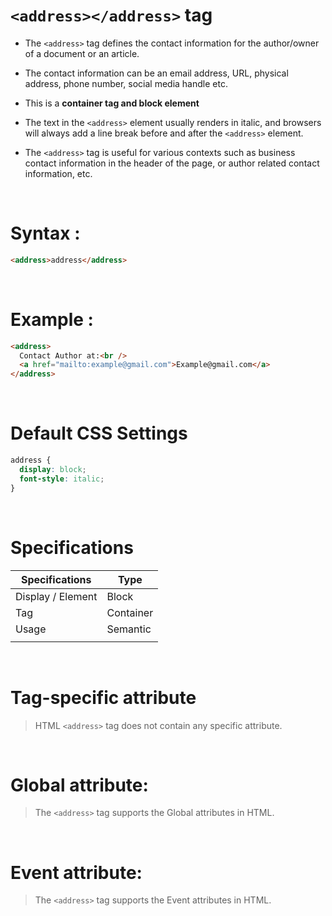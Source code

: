 # `<address></address>` tag

- The `<address>` tag defines the contact information for the author/owner of a document or an article.

* The contact information can be an email address, URL, physical address, phone number, social media handle etc.

* This is a **container tag and block element**

* The text in the `<address>` element usually renders in italic, and browsers will always add a line break before and after the `<address>` element.

* The `<address>` tag is useful for various contexts such as business contact information in the header of the page, or author related contact information, etc.

&nbsp;

# Syntax :

```html
<address>address</address>
```

&nbsp;

# Example :

```html
<address>
  Contact Author at:<br />
  <a href="mailto:example@gmail.com">Example@gmail.com</a>
</address>
```

&nbsp;

# Default CSS Settings

```css
address {
  display: block;
  font-style: italic;
}
```

&nbsp;

# Specifications

| Specifications    | Type      |
| ----------------- | --------- |
| Display / Element | Block     |
| Tag               | Container |
| Usage             | Semantic  |
|                   |           |

&nbsp;

# Tag-specific attribute

> HTML `<address>` tag does not contain any specific attribute.

&nbsp;

# Global attribute:

> The `<address>` tag supports the Global attributes in HTML.

&nbsp;

# Event attribute:

> The `<address>` tag supports the Event attributes in HTML.
